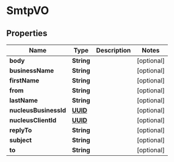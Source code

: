 
# SmtpVO

## Properties
Name | Type | Description | Notes
------------ | ------------- | ------------- | -------------
**body** | **String** |  |  [optional]
**businessName** | **String** |  |  [optional]
**firstName** | **String** |  |  [optional]
**from** | **String** |  |  [optional]
**lastName** | **String** |  |  [optional]
**nucleusBusinessId** | [**UUID**](UUID.md) |  |  [optional]
**nucleusClientId** | [**UUID**](UUID.md) |  |  [optional]
**replyTo** | **String** |  |  [optional]
**subject** | **String** |  |  [optional]
**to** | **String** |  |  [optional]



